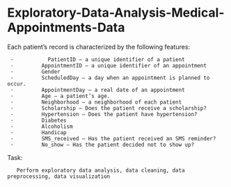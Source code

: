 # Exploratory-Data-Analysis-Medical-Appointments-Data


Each patient’s record is characterized by the following features:

     ·           PatientID — a unique identifier of a patient
     ·         AppointmentID — a unique identifier of an appointment
     ·         Gender
     ·         ScheduledDay — a day when an appointment is planned to occur.
     ·         AppointmentDay — a real date of an appointment
     ·         Age — a patient’s age.
     ·         Neighborhood — a neighborhood of each patient
     ·         Scholarship — Does the patient receive a scholarship?
     ·         Hypertension — Does the patient have hypertension?
     ·         Diabetes
     ·         Alcoholism
     ·         Handicap
     ·         SMS_received — Has the patient received an SMS reminder?
     ·         No_show — Has the patient decided not to show up?

Task:
       
       Perform exploratory data analysis, data cleaning, data preprocessing, data visualization
